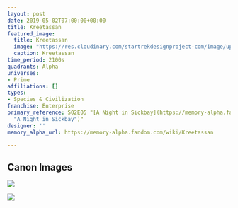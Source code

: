 ```yaml
---
layout: post
date: 2019-05-02T07:00:00+00:00
title: Kreetassan
featured_image:
  title: Kreetassan
  image: "https://res.cloudinary.com/startrekdesignproject-com/image/upload/v1556816937/Kreetassan.png"
  caption: Kreetassan
time_period: 2100s
quadrants: Alpha
universes:
- Prime
affiliations: []
types:
- Species & Civilization
franchise: Enterprise
primary_reference: S02E05 "[A Night in Sickbay](https://memory-alpha.fandom.com/wiki/A_Night_in_Sickbay
  "A Night in Sickbay")"
designer: ''
memory_alpha_url: https://memory-alpha.fandom.com/wiki/Kreetassan

---
```

## Canon Images

![](https://res.cloudinary.com/startrekdesignproject-com/image/upload/v1556816937/Kreetassen1.jpg)

![](https://res.cloudinary.com/startrekdesignproject-com/image/upload/v1556816937/Kreetassen2.jpg)
